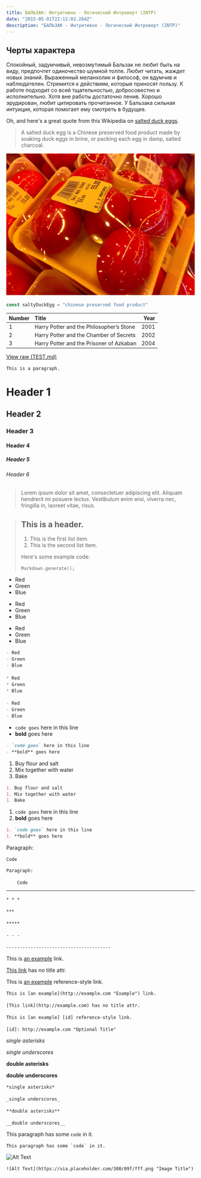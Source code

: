 ```yaml
---
title: БАЛЬЗАК: Интуитивно - Логический Интроверт (INTP)
date: "2015-05-01T22:12:03.284Z"
description: "БАЛЬЗАК - Интуитивно - Логический Интроверт (INTP)"
---
```

## Черты характера
Спокойный, задумчивый, невозмутимый Бальзак не любит быть на виду, предпочтет одиночество шумной толпе. Любит читать, жаждет новых знаний. Выраженный меланхолик и философ, он вдумчив и наблюдателен. Стремится к действиям, которые приносят пользу. К работе подходит со всей тщательностью, добросовестно и исполнительно. Хотя вне работы достаточно ленив. Хорошо эрудирован, любит цитировать прочитанное. У Бальзака сильная интуиция, которая помогает ему смотреть в будущее.

Oh, and here's a great quote from this Wikipedia on
[salted duck eggs](https://en.wikipedia.org/wiki/Salted_duck_egg).

> A salted duck egg is a Chinese preserved food product made by soaking duck
> eggs in brine, or packing each egg in damp, salted charcoal.

![Chinese Salty Egg](./salty_egg.jpg)

```js
const saltyDuckEgg = "chinese preserved food product"
```

| Number | Title                                    | Year |
| :----- | :--------------------------------------- | ---: |
| 1      | Harry Potter and the Philosopher’s Stone | 2001 |
| 2      | Harry Potter and the Chamber of Secrets  | 2002 |
| 3      | Harry Potter and the Prisoner of Azkaban | 2004 |

[View raw (TEST.md)](https://raw.github.com/adamschwartz/github-markdown-kitchen-sink/master/README.md)

    This is a paragraph.

# Header 1

## Header 2

### Header 3

#### Header 4

##### Header 5

###### Header 6

> Lorem ipsum dolor sit amet, consectetuer adipiscing elit. Aliquam hendrerit mi posuere lectus. Vestibulum enim wisi, viverra nec, fringilla in, laoreet vitae, risus.

> ## This is a header.
>
> 1. This is the first list item.
> 2. This is the second list item.
>
> Here's some example code:
>
>     Markdown.generate();

- Red
- Green
- Blue

* Red
* Green
* Blue

- Red
- Green
- Blue

```markdown
- Red
- Green
- Blue

* Red
* Green
* Blue

- Red
- Green
- Blue
```

- `code goes` here in this line
- **bold** goes here

```markdown
- `code goes` here in this line
- **bold** goes here
```

1. Buy flour and salt
1. Mix together with water
1. Bake

```markdown
1. Buy flour and salt
1. Mix together with water
1. Bake
```

1. `code goes` here in this line
1. **bold** goes here

```markdown
1. `code goes` here in this line
1. **bold** goes here
```

Paragraph:

    Code

<!-- -->

    Paragraph:

        Code

---

    * * *

    ***

    *****

    - - -

    ---------------------------------------

This is [an example](http://example.com "Example") link.

[This link](http://example.com) has no title attr.

This is [an example][id] reference-style link.

[id]: http://example.com "Optional Title"

    This is [an example](http://example.com "Example") link.

    [This link](http://example.com) has no title attr.

    This is [an example] [id] reference-style link.

    [id]: http://example.com "Optional Title"

_single asterisks_

_single underscores_

**double asterisks**

**double underscores**

    *single asterisks*

    _single underscores_

    **double asterisks**

    __double underscores__

This paragraph has some `code` in it.

    This paragraph has some `code` in it.

![Alt Text](https://via.placeholder.com/300/09f/fff.png "Image Title")

    ![Alt Text](https://via.placeholder.com/300/09f/fff.png "Image Title")
